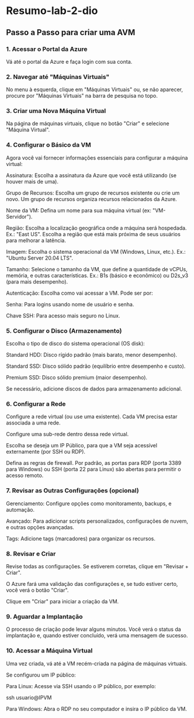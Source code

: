 # Resumo-lab-2-dio

## Passo a Passo para criar uma AVM

### 1. Acessar o Portal da Azure

Vá até o portal da Azure e faça login com sua conta.


### 2. Navegar até "Máquinas Virtuais"

No menu à esquerda, clique em "Máquinas Virtuais" ou, se não aparecer, procure por "Máquinas Virtuais" na barra de pesquisa no topo.


### 3. Criar uma Nova Máquina Virtual

Na página de máquinas virtuais, clique no botão "Criar" e selecione "Máquina Virtual".


### 4. Configurar o Básico da VM

Agora você vai fornecer informações essenciais para configurar a máquina virtual:

Assinatura: Escolha a assinatura da Azure que você está utilizando (se houver mais de uma).

Grupo de Recursos: Escolha um grupo de recursos existente ou crie um novo. Um grupo de recursos organiza recursos relacionados da Azure.

Nome da VM: Defina um nome para sua máquina virtual (ex: "VM-Servidor").

Região: Escolha a localização geográfica onde a máquina será hospedada. Ex.: "East US". Escolha a região que está mais próxima de seus usuários para melhorar a latência.

Imagem: Escolha o sistema operacional da VM (Windows, Linux, etc.). Ex.: "Ubuntu Server 20.04 LTS".

Tamanho: Selecione o tamanho da VM, que define a quantidade de vCPUs, memória, e outras características. Ex.: B1s (básico e econômico) ou D2s_v3 (para mais desempenho).

Autenticação: Escolha como vai acessar a VM. Pode ser por:

Senha: Para logins usando nome de usuário e senha.

Chave SSH: Para acesso mais seguro no Linux.



### 5. Configurar o Disco (Armazenamento)

Escolha o tipo de disco do sistema operacional (OS disk):

Standard HDD: Disco rígido padrão (mais barato, menor desempenho).

Standard SSD: Disco sólido padrão (equilíbrio entre desempenho e custo).

Premium SSD: Disco sólido premium (maior desempenho).


Se necessário, adicione discos de dados para armazenamento adicional.


### 6. Configurar a Rede

Configure a rede virtual (ou use uma existente). Cada VM precisa estar associada a uma rede.

Configure uma sub-rede dentro dessa rede virtual.

Escolha se deseja um IP Público, para que a VM seja acessível externamente (por SSH ou RDP).

Defina as regras de firewall. Por padrão, as portas para RDP (porta 3389 para Windows) ou SSH (porta 22 para Linux) são abertas para permitir o acesso remoto.


### 7. Revisar as Outras Configurações (opcional)

Gerenciamento: Configure opções como monitoramento, backups, e automação.

Avançado: Para adicionar scripts personalizados, configurações de nuvem, e outras opções avançadas.

Tags: Adicione tags (marcadores) para organizar os recursos.


### 8. Revisar e Criar

Revise todas as configurações. Se estiverem corretas, clique em "Revisar + Criar".

O Azure fará uma validação das configurações e, se tudo estiver certo, você verá o botão "Criar".

Clique em "Criar" para iniciar a criação da VM.


### 9. Aguardar a Implantação

O processo de criação pode levar alguns minutos. Você verá o status da implantação e, quando estiver concluído, verá uma mensagem de sucesso.


### 10. Acessar a Máquina Virtual

Uma vez criada, vá até a VM recém-criada na página de máquinas virtuais.

Se configurou um IP público:

Para Linux: Acesse via SSH usando o IP público, por exemplo:

ssh usuario@IPVM

Para Windows: Abra o RDP no seu computador e insira o IP público da VM.
